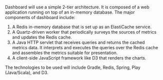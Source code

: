 Dashboard will use a simple 2-tier architecture. It is composed of a web application running on top of an in-memory database. The major components of dashboard include:

1. A Redis in-memory database that is set up as an ElastiCache service.
2. A Quartz-driven worker that periodically surveys the sources of metrics and updates the Redis cache.
3. A Java HTTP servlet that receives queries and returns the cached metrics data. It interprets and executes the queries over the Redis cache and assembles the metrics suitable for presentation.
4. A client-side JavaScript framework like D3 that renders the charts.

The technologies to be used will include Gradle, Redis, Spring, Play (Java/Scala), and D3.

